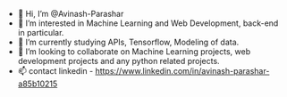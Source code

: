 - 👋 Hi, I’m @Avinash-Parashar
- 👀 I’m interested in Machine Learning and Web Development, back-end in particular. 
- 🌱 I’m currently studying APIs, Tensorflow, Modeling of data.
- 💞️ I’m looking to collaborate on Machine Learning projects, web development projects and any python related projects.
- 📫 contact linkedin - https://www.linkedin.com/in/avinash-parashar-a85b10215

<!---
Avinash-Parashar/Avinash-Parashar is a ✨ special ✨ repository because its `README.md` (this file) appears on your GitHub profile.
You can click the Preview link to take a look at your changes.
--->
